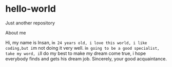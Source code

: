 # hello-world
Just another repository

About me 

Hi, my name is Insan, i`m 24 years old, i love this world, i like coding,but i`m not doing it very well. i`m going to be a good specialist, take my word, i`ll do my best to make my dream come true, i hope everybody finds and gets his dream job.
Sincerely, your good acquaintance.
